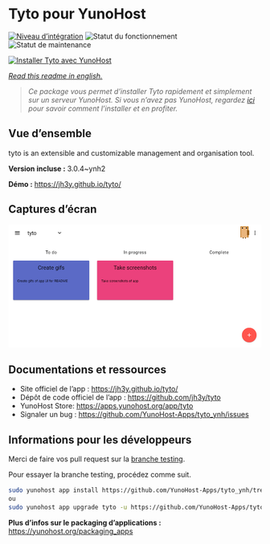 <!--
N.B.: This README was automatically generated by https://github.com/YunoHost/apps/tree/master/tools/README-generator
It shall NOT be edited by hand.
-->

# Tyto pour YunoHost

[![Niveau d’intégration](https://dash.yunohost.org/integration/tyto.svg)](https://dash.yunohost.org/appci/app/tyto) ![Statut du fonctionnement](https://ci-apps.yunohost.org/ci/badges/tyto.status.svg) ![Statut de maintenance](https://ci-apps.yunohost.org/ci/badges/tyto.maintain.svg)

[![Installer Tyto avec YunoHost](https://install-app.yunohost.org/install-with-yunohost.svg)](https://install-app.yunohost.org/?app=tyto)

*[Read this readme in english.](./README.md)*

> *Ce package vous permet d’installer Tyto rapidement et simplement sur un serveur YunoHost.
Si vous n’avez pas YunoHost, regardez [ici](https://yunohost.org/#/install) pour savoir comment l’installer et en profiter.*

## Vue d’ensemble

tyto is an extensible and customizable management and organisation tool.

**Version incluse :** 3.0.4~ynh2

**Démo :** https://jh3y.github.io/tyto/

## Captures d’écran

![Capture d’écran de Tyto](./doc/screenshots/screenshot.png)

## Documentations et ressources

* Site officiel de l’app : <https://jh3y.github.io/tyto/>
* Dépôt de code officiel de l’app : <https://github.com/jh3y/tyto>
* YunoHost Store: <https://apps.yunohost.org/app/tyto>
* Signaler un bug : <https://github.com/YunoHost-Apps/tyto_ynh/issues>

## Informations pour les développeurs

Merci de faire vos pull request sur la [branche testing](https://github.com/YunoHost-Apps/tyto_ynh/tree/testing).

Pour essayer la branche testing, procédez comme suit.

``` bash
sudo yunohost app install https://github.com/YunoHost-Apps/tyto_ynh/tree/testing --debug
ou
sudo yunohost app upgrade tyto -u https://github.com/YunoHost-Apps/tyto_ynh/tree/testing --debug
```

**Plus d’infos sur le packaging d’applications :** <https://yunohost.org/packaging_apps>